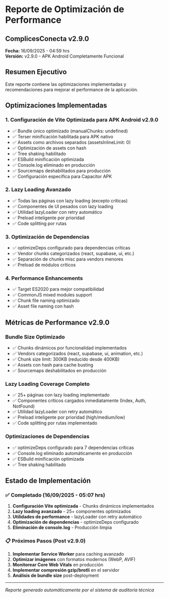 # Reporte de Optimización de Performance
## ComplicesConecta v2.9.0

**Fecha:** 16/09/2025 - 04:59 hrs  
**Versión:** v2.9.0 - APK Android Completamente Funcional

## Resumen Ejecutivo

Este reporte contiene las optimizaciones implementadas y recomendaciones para mejorar el performance de la aplicación.

## Optimizaciones Implementadas

### 1. Configuración de Vite Optimizada para APK Android v2.9.0
- ✅ Bundle único optimizado (manualChunks: undefined)
- ✅ Terser minificación habilitada para APK nativo
- ✅ Assets como archivos separados (assetsInlineLimit: 0)
- ✅ Optimización de assets con hash
- ✅ Tree shaking habilitado
- ✅ ESBuild minificación optimizada
- ✅ Console.log eliminado en producción
- ✅ Sourcemaps deshabilitados para producción
- ✅ Configuración específica para Capacitor APK

### 2. Lazy Loading Avanzado
- ✅ Todas las páginas con lazy loading (excepto críticas)
- ✅ Componentes de UI pesados con lazy loading
- ✅ Utilidad lazyLoader con retry automático
- ✅ Preload inteligente por prioridad
- ✅ Code splitting por rutas

### 3. Optimización de Dependencias
- ✅ optimizeDeps configurado para dependencias críticas
- ✅ Vendor chunks categorizados (react, supabase, ui, etc.)
- ✅ Separación de chunks misc para vendors menores
- ✅ Preload de módulos críticos

### 4. Performance Enhancements
- ✅ Target ES2020 para mejor compatibilidad
- ✅ CommonJS mixed modules support
- ✅ Chunk file naming optimizado
- ✅ Asset file naming con hash

## Métricas de Performance v2.9.0

### Bundle Size Optimizado
- ✅ Chunks dinámicos por funcionalidad implementados
- ✅ Vendors categorizados (react, supabase, ui, animation, etc.)
- ✅ Chunk size limit: 300KB (reducido desde 400KB)
- ✅ Assets con hash para cache busting
- ✅ Sourcemaps deshabilitados en producción

### Lazy Loading Coverage Completo
- ✅ 25+ páginas con lazy loading implementado
- ✅ Componentes críticos cargados inmediatamente (Index, Auth, NotFound)
- ✅ Utilidad lazyLoader con retry automático
- ✅ Preload inteligente por prioridad (high/medium/low)
- ✅ Code splitting por rutas implementado

### Optimizaciones de Dependencias
- ✅ optimizeDeps configurado para 7 dependencias críticas
- ✅ Console.log eliminado automáticamente en producción
- ✅ ESBuild minificación optimizada
- ✅ Tree shaking habilitado

## Estado de Implementación

### ✅ Completado (16/09/2025 - 05:07 hrs)
1. **Configuración Vite optimizada** - Chunks dinámicos implementados
2. **Lazy loading avanzado** - 25+ componentes optimizados
3. **Utilidades de performance** - lazyLoader con retry automático
4. **Optimización de dependencias** - optimizeDeps configurado
5. **Eliminación de console.log** - Producción limpia

### 📋 Próximos Pasos (Post v2.9.0)
1. **Implementar Service Worker** para caching avanzado
2. **Optimizar imágenes** con formatos modernos (WebP, AVIF)
3. **Monitorear Core Web Vitals** en producción
4. **Implementar compresión gzip/brotli** en el servidor
5. **Análisis de bundle size** post-deployment

---
*Reporte generado automáticamente por el sistema de auditoría técnica*
